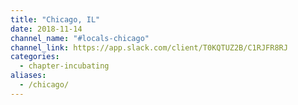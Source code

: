 ```yaml
---
title: "Chicago, IL"
date: 2018-11-14
channel_name: "#locals-chicago"
channel_link: https://app.slack.com/client/T0KQTUZ2B/C1RJFR8RJ
categories:
  - chapter-incubating
aliases:
  - /chicago/
---
```

